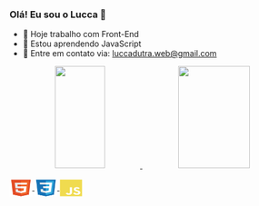 ### Olá! Eu sou o Lucca 👋

- 🔭 Hoje trabalho com Front-End
- 🌱 Estou aprendendo JavaScript
- 💬 Entre em contato via: luccadutra.web@gmail.com

<div align="center">
  <a href="https://github.com/luccadutra-web">
  <img height="180em" width="42%" src="https://github-readme-stats.vercel.app/api?username=luccadutra-web&show_icons=true&theme=dark&include_all_commits=true&count_private=true"/>
  <img height="180em" width="50%" src="https://github-readme-stats.vercel.app/api/top-langs/?username=luccadutra-web&layout=compact&langs_count=7&theme=dark"/>
</div>

<div style="display: inline_block"><br>
  <img align="center" alt="Lucca-HTML" height="30" width="40" src="https://raw.githubusercontent.com/devicons/devicon/master/icons/html5/html5-original.svg">
  <img align="center" alt="Lucca-CSS" height="30" width="40" src="https://raw.githubusercontent.com/devicons/devicon/master/icons/css3/css3-original.svg">
  <img align="center" alt="Lucca-Js" height="30" width="40" src="https://raw.githubusercontent.com/devicons/devicon/master/icons/javascript/javascript-plain.svg">
  
</div>
